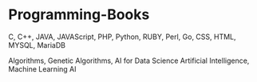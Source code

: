 # Programming-Books
C, C++, JAVA, JAVAScript, PHP, Python, RUBY, Perl, Go, CSS, HTML, MYSQL, MariaDB

Algorithms, Genetic Algorithms, AI for Data Science Artificial Intelligence, Machine Learning AI

